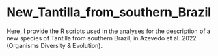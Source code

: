 # New_Tantilla_from_southern_Brazil

Here, I provide the R scripts used in the analyses for the description of a new species of Tantilla from southern Brazil, in Azevedo et al. 2022 (Organisms Diversity &amp; Evolution).
